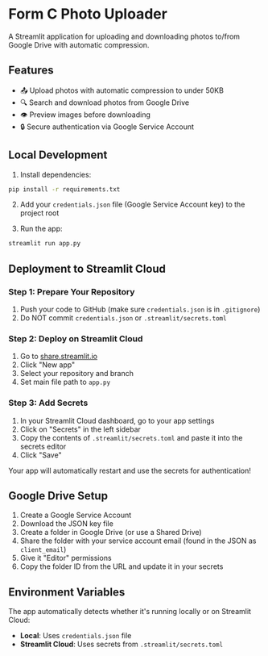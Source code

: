 # Form C Photo Uploader

A Streamlit application for uploading and downloading photos to/from Google Drive with automatic compression.

## Features

- 📤 Upload photos with automatic compression to under 50KB
- 🔍 Search and download photos from Google Drive
- 👁️ Preview images before downloading
- 🔒 Secure authentication via Google Service Account

## Local Development

1. Install dependencies:
```bash
pip install -r requirements.txt
```

2. Add your `credentials.json` file (Google Service Account key) to the project root

3. Run the app:
```bash
streamlit run app.py
```

## Deployment to Streamlit Cloud

### Step 1: Prepare Your Repository

1. Push your code to GitHub (make sure `credentials.json` is in `.gitignore`)
2. Do NOT commit `credentials.json` or `.streamlit/secrets.toml`

### Step 2: Deploy on Streamlit Cloud

1. Go to [share.streamlit.io](https://share.streamlit.io)
2. Click "New app"
3. Select your repository and branch
4. Set main file path to `app.py`

### Step 3: Add Secrets

1. In your Streamlit Cloud dashboard, go to your app settings
2. Click on "Secrets" in the left sidebar
3. Copy the contents of `.streamlit/secrets.toml` and paste it into the secrets editor
4. Click "Save"

Your app will automatically restart and use the secrets for authentication!

## Google Drive Setup

1. Create a Google Service Account
2. Download the JSON key file
3. Create a folder in Google Drive (or use a Shared Drive)
4. Share the folder with your service account email (found in the JSON as `client_email`)
5. Give it "Editor" permissions
6. Copy the folder ID from the URL and update it in your secrets

## Environment Variables

The app automatically detects whether it's running locally or on Streamlit Cloud:
- **Local**: Uses `credentials.json` file
- **Streamlit Cloud**: Uses secrets from `.streamlit/secrets.toml`
